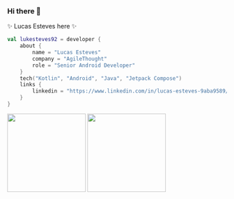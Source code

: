 ### Hi there 👋

 ✨ Lucas Esteves here ✨ 

```kotlin
val lukesteves92 = developer {
    about {
        name = "Lucas Esteves"
        company = "AgileThought"
        role = "Senior Android Developer"
    }
    tech("Kotlin", "Android", "Java", "Jetpack Compose")
    links {
        linkedin = "https://www.linkedin.com/in/lucas-esteves-9aba9589/"
    }
}
```

<div>
 <img height="180em" src="https://github-readme-stats.vercel.app/api/top-langs/?username=lukesteves92&layout=compact&langs_count=7&theme=dracula"/>
 <img height="180em" src="https://media.giphy.com/media/llarwdtFqG63IlqUR1/giphy.gif"/>
 </div>


